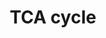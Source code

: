 ---
annotations:
- type: Pathway Ontology
  value: citric acid cycle pathway
authors:
- Kdahlquist
- MaintBot
- M.Braymer
- AdrienDefay
- MartijnVanIersel
- Mkutmon
- Ddigles
- Egonw
- Eweitz
description: The [[wikipedia:citric_acid_cycle|citric acid cycle]], also known as
  the tricarboxylic acid cycle (TCA cycle) or the Krebs cycle, (or rarely, the Szent-Gyorgyi-Krebs
  cycle) is a series of enzyme-catalysed chemical reactions of central importance
  in all living cells that use oxygen as part of cellular respiration. In eukaryotes,
  the citric acid cycle occurs in the matrix of the mitochondrion. The components
  and reactions of the citric acid cycle were established by seminal work from both
  [[wikipedia:Albert_Szent-Gyorgyi|Albert Szent-Gyorgyi]] and [[wikipedia:Hans_Krebs|Hans
  Krebs]]. [From [[wikipedia:Main_Page|Wikipedia]]]
last-edited: 2021-05-23
organisms:
- Mus musculus
redirect_from:
- /index.php/Pathway:WP434
- /instance/WP434
schema-jsonld:
- '@context': https://schema.org/
  '@id': https://wikipathways.github.io/pathways/WP434.html
  '@type': Dataset
  creator:
    '@type': Organization
    name: WikiPathways
  description: The [[wikipedia:citric_acid_cycle|citric acid cycle]], also known as
    the tricarboxylic acid cycle (TCA cycle) or the Krebs cycle, (or rarely, the Szent-Gyorgyi-Krebs
    cycle) is a series of enzyme-catalysed chemical reactions of central importance
    in all living cells that use oxygen as part of cellular respiration. In eukaryotes,
    the citric acid cycle occurs in the matrix of the mitochondrion. The components
    and reactions of the citric acid cycle were established by seminal work from both
    [[wikipedia:Albert_Szent-Gyorgyi|Albert Szent-Gyorgyi]] and [[wikipedia:Hans_Krebs|Hans
    Krebs]]. [From [[wikipedia:Main_Page|Wikipedia]]]
  keywords:
  - Malate
  - Degradation of Fatty Acids Containing an Even Number of Carbons
  - Gluconeogenesis
  - Sucla2
  - Fh1
  - alpha-Ketoglutarate
  - Dlat
  - Pcx
  - Pyruvate
  - Dlst
  - 4833426J09Rik
  - Pdha2
  - Pdk4
  - Glycolysis
  - Mdh1
  - Cs
  - Ppm2c
  - Succinate
  - Sdhc
  - Acetyl-CoA
  - Pdhb
  - Sdha
  - Oxaloacetate
  - Pdk3
  - Sdhd
  - Idh3g
  - Fatty Acid Synthesis
  - Citrate
  - Idh2
  - Suclg1
  - Pdha1
  - Aco2
  - Sdhb
  - Idh3b
  - Fumarate
  - Mdh2
  - Dld
  - Pdk1
  - Isocitrate
  - Pdk2
  - Idh3a
  - Suclg2
  - Electron Transport Chain
  - Ogdh
  - Succinyl-CoA
  - Pdhx
  license: CC0
  name: TCA cycle
seo: CreativeWork
title: TCA cycle
wpid: WP434
---
